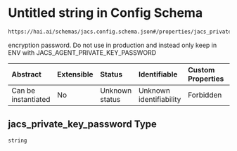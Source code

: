 # Untitled string in Config Schema

```txt
https://hai.ai/schemas/jacs.config.schema.json#/properties/jacs_private_key_password
```

encryption password. Do not use in production and instead only keep in ENV with JACS\_AGENT\_PRIVATE\_KEY\_PASSWORD

| Abstract            | Extensible | Status         | Identifiable            | Custom Properties | Additional Properties | Access Restrictions | Defined In                                                                                                         |
| :------------------ | :--------- | :------------- | :---------------------- | :---------------- | :-------------------- | :------------------ | :----------------------------------------------------------------------------------------------------------------- |
| Can be instantiated | No         | Unknown status | Unknown identifiability | Forbidden         | Allowed               | none                | [jacs.config.schema.json\*](../../https:/hai.ai/schemas/=./schemas/jacs.config.schema.json "open original schema") |

## jacs\_private\_key\_password Type

`string`
